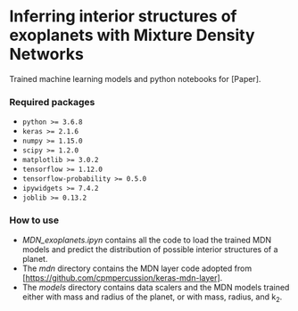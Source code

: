 # Inferring interior structures of exoplanets with Mixture Density Networks

Trained machine learning models and python notebooks for [Paper].

### Required packages

- ``python >= 3.6.8``
- ``keras >= 2.1.6``
- ``numpy >= 1.15.0``
- ``scipy >= 1.2.0``
- ``matplotlib >= 3.0.2``
- ``tensorflow >= 1.12.0``
- ``tensorflow-probability >= 0.5.0``
- ``ipywidgets >= 7.4.2``
- ``joblib >= 0.13.2``

### How to use

* *MDN_exoplanets.ipyn* contains all the code to load the trained MDN models and predict the distribution of possible interior structures of a planet.
* The *mdn* directory contains the MDN layer code adopted from [https://github.com/cpmpercussion/keras-mdn-layer].
* The *models* directory contains data scalers and the MDN models trained either with mass and radius of the planet, or with mass, radius, and k<sub>2</sub>.
